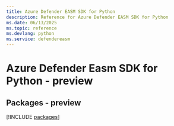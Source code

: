 ```yaml
---
title: Azure Defender EASM SDK for Python
description: Reference for Azure Defender EASM SDK for Python
ms.date: 06/13/2025
ms.topic: reference
ms.devlang: python
ms.service: defendereasm
---
```

# Azure Defender Easm SDK for Python - preview
## Packages - preview
[!INCLUDE [packages](defender-easm-index.md)]